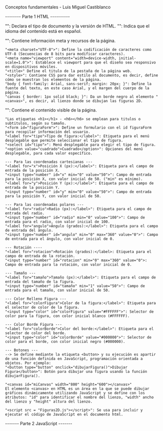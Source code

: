 Conceptos fundamentales - Luis Miguel Castiblanco

-------- Parte 1 HTML ----------

"<!DOCTYPE html>": Declara el tipo de documento y la versión de HTML.
"<html lang="es">": Indica que el idioma del contenido está en español.

"<head>": Contiene información meta y recursos de la página.

    "<meta charset="UTF-8">": Define la codificación de caracteres como UTF-8 (Secuencias de 8 bits para modificar caracteres).
    "<meta name="viewport" content="width=device-width, initial-scale=1.0">": Establece el viewport para que el diseño sea responsivo en dispositivos móviles.
    "<title>" Define el titulo de la pestaña de la página web. 
    "<style>": Contiene CSS para dar estilo al documento, es decir, define cómo se muestran los elementos de la página.
    "body { font-family: Arial, sans-serif; margin: 20px; }": Define la fuente del texto, en este caso Arial, y el margen del cuerpo de la página.
    "canvas { border: 1px solid black; }": Da un borde negro al elemento "<canvas>", es decir, al lienzo donde se dibujan las figuras 2D.

"<body>": Contiene el contenido visible de la página.

    "Las etiquetas <h1></h1> - <h6></h6> se emplean para titulos o subtitulos, según su tamaño.
    "<form id="figuraForm">": Define un formulario con el id figuraForm para recopilar información del usuario.
    "<label for="tipo">Tipo de figura:</label>": Etiqueta para el menú desplegable que permite seleccionar el tipo de figura.
    "<select id="tipo">": Menú desplegable para elegir el tipo de figura.
    "<option value="cuadrado">Cuadrado</option>": Opciones del menú desplegable, para cada valor específico.

    --- Para las coordenadas cartesianas ---
    "<label for="x">Posición X (px):</label>": Etiqueta para el campo de entrada de la posición X.
    "<input type="number" id="x" min="0" value="50">": Campo de entrada para la posición X, con valor inicial de 50. ("min" es mínimo).
    "<label for="y">Posición Y (px):</label>": Etiqueta para el campo de entrada de la posición Y.
    "<input type="number" id="y" min="0" value="50">": Campo de entrada para la posición Y, con valor inicial de 50.

    --- Para las coordenadas polares ---
    "<label for="radio">Radio (px):</label>": Etiqueta para el campo de entrada del radio.
    "<input type="number" id="radio" min="0" value="100">": Campo de entrada para el radio, con valor inicial de 100.
    "<label for="angulo">Ángulo (grados):</label>": Etiqueta para el campo de entrada del ángulo.
    "<input type="number" id="angulo" min="0" max="360" value="0">": Campo de entrada para el ángulo, con valor inicial de 0.

    --- Rotación ----
    "<label for="rotacion">Rotación (grados):</label>: Etiqueta para el campo de entrada de la rotación.
    "<input type="number" id="rotacion" min="0" max="360" value="0">: Campo de entrada para la rotación, con valor inicial de 0.

    --- Tamaño ---
    "<label for="tamaño">Tamaño (px):</label>": Etiqueta para el campo de entrada del tamaño de la figura.
    "<input type="number" id="tamaño" min="1" value="50">": Campo de entrada para el tamaño, con valor inicial de 50.

    --- Color Relleno Figura ---
    "<label for="colorFigura">Color de la figura:</label>": Etiqueta para el selector de color de la figura.
    "<input type="color" id="colorFigura" value="#FFFFFF">": Selector de color para la figura, con color inicial blanco (#FFFFFF).

    --- Color Borde Figura ---
    "<label for="colorBorde">Color del borde:</label>": Etiqueta para el selector de color del borde.
    "<input type="color" id="colorBorde" value="#000000">": Selector de color para el borde, con color inicial negro (#000000).

    --- Botones ---
    --> Se define mediante la etiqueta <button> y su ejecución es apartir de una función definida en JavaScript, programación orientada a objetos. Por ejemplo:
    "<button type="button" onclick="dibujarFigura()">Dibujar Figura</button>": Botón para dibujar una figura usando la función dibujarFigura().

    "<canvas id="miCanvas" width="800" height="600"></canvas>"
    El elemento <canvas> en HTML es un área en la que se puede dibujar gráficos dinámicamente utilizando JavaScript y se define con los atributos: "id" para identificar el nombre del lienzo, "width" ancho del lienzo y "height" altura del lienzo.

    "<script src = "Figuras2D.js"></script>": Se usa para incluir y ejecutar el código de JavaScript en el documento html.

------- Parte 2 JavaScript -------
   